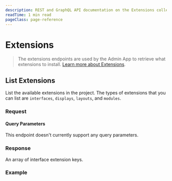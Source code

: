 ```yaml
---
description: REST and GraphQL API documentation on the Extensions collection in Directus.
readTime: 1 min read
pageClass: page-reference
---
```


# Extensions

> The extensions endpoints are used by the Admin App to retrieve what extensions to install.
> [Learn more about Extensions](/user-guide/overview/glossary#extensions).

## List Extensions

List the available extensions in the project. The types of extensions that you can list are `interfaces`, `displays`,
`layouts`, and `modules`.

### Request

<SnippetToggler :choices="['REST', 'GraphQL', 'SDK']" label="API">
<template #rest>

`GET /extensions/:type`

</template>
<template #graphql>

`POST /graphql/system`

```graphql
type Query {
	extensions: extensions
}
```

</template>
<template #sdk>

```js
import { createDirectus } from '@directus/sdk';
import { rest, readExtensions } from '@directus/sdk/rest';

const client = createDirectus('https://directus.example.com').with(rest());

const result = await client.request(readExtensions('extension_type'));
```

</template>
</SnippetToggler>

#### Query Parameters

This endpoint doesn't currently support any query parameters.

### Response

An array of interface extension keys.

### Example

<SnippetToggler :choices="['REST', 'GraphQL', 'SDK']" label="API">
<template #rest>

`GET /extensions/interfaces`

</template>
<template #graphql>

`POST /graphql/system`

```graphql
query {
	extensions {
		interfaces
	}
}
```

</template>
<template #sdk>

```js
import { createDirectus } from '@directus/sdk';
import { rest, readExtensions } from '@directus/sdk/rest';

const client = createDirectus('https://directus.example.com').with(rest());

const result = await client.request(readExtensions('interfaces'));
```

</template>
</SnippetToggler>

